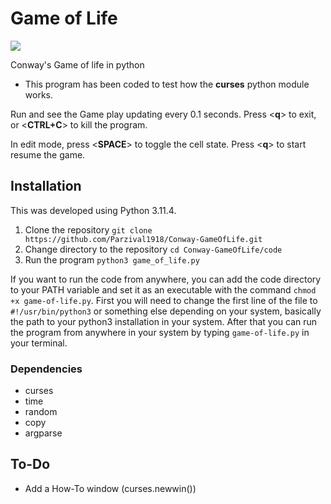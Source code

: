 # Game of Life

![](docs/game-of-life-vid-standalone.gif)

Conway's Game of life in python

* This program has been coded to test how the **curses** python module works.

Run and see the Game play updating every 0.1 seconds. Press <**q**> to exit, or <**CTRL+C**> to kill the program. 

In edit mode, press <**SPACE**> to toggle the cell state. Press <**q**> to start resume the game.

## Installation

This was developed using Python 3.11.4.

1. Clone the repository `git clone https://github.com/Parzival1918/Conway-GameOfLife.git`
2. Change directory to the repository `cd Conway-GameOfLife/code`
3. Run the program `python3 game_of_life.py`

If you want to run the code from anywhere, you can add the code directory to your PATH variable and set it as an executable with the command `chmod +x game-of-life.py`. First you will need to change the first line of the file to `#!/usr/bin/python3` or something else depending on your system, basically the path to your python3 installation in your system. After that you can run the program from anywhere in your system by typing `game-of-life.py` in your terminal.

### Dependencies

* curses
* time
* random
* copy
* argparse

## To-Do

* Add a How-To window (curses.newwin())